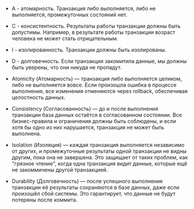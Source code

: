 - A - атомарность. Транзакция либо выполняется, либо не выполняется, промежуточных состояний нет.
- C - консистентность. Результаты работы транзакции должны быть допустимы. Например, в результате работы транзакции возраст человека не может стать отрицательным.
- I - изолированность. Транзакции должны быть изолированы.
- D - долговечность. Если транзакция закомитила данные, мы должны быть уверены, что они никуда не пропадут.


- Atomicity (Атомарность) — транзакция либо выполняется целиком, либо не выполняется вовсе. Если произошла ошибка в процессе выполнения, все изменения отменяются через rollback, обеспечивая целостность данных.
- Consistency (Согласованность) — до и после выполнения транзакции база данных остаётся в согласованном состоянии. Все бизнес-правила и ограничения должны быть соблюдены, и если хотя бы одно из них нарушается, транзакция не может быть выполнена.
- Isolation (Изоляция) — каждая транзакция выполняется независимо от других, и промежуточные результаты одной транзакции не видны другим, пока она не завершена. Это защищает от таких проблем, как "грязное чтение", когда одна транзакция видит данные, которые ещё не закоммичены другой транзакцией.
- Durability (Долговечность) — после успешного выполнения транзакции её результаты сохраняются в базе данных, даже если произошёл сбой системы. Это гарантирует, что данные не будут потеряны после коммита.

